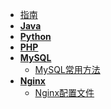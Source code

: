 * [指南](zh-cn/guide)
* [**Java**]()
* [**Python**]()
* [**PHP**]()
* [**MySQL**]()
    * [MySQL常用方法](db/mysql)
* [**Nginx**]()
    * [Nginx配置文件](nginx/config)
